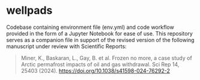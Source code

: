 # wellpads
Codebase containing environment file (env.yml) and code workflow provided in the form of a Jupyter Notebook for ease of use. This repository serves as a companion file in support of the revised version of the following manuscript under review with Scientific Reports:
> Miner, K., Baskaran, L., Gay, B. et al. Frozen no more, a case study of Arctic permafrost impacts of oil and gas withdrawal. Sci Rep 14, 25403 (2024). https://doi.org/10.1038/s41598-024-76292-2